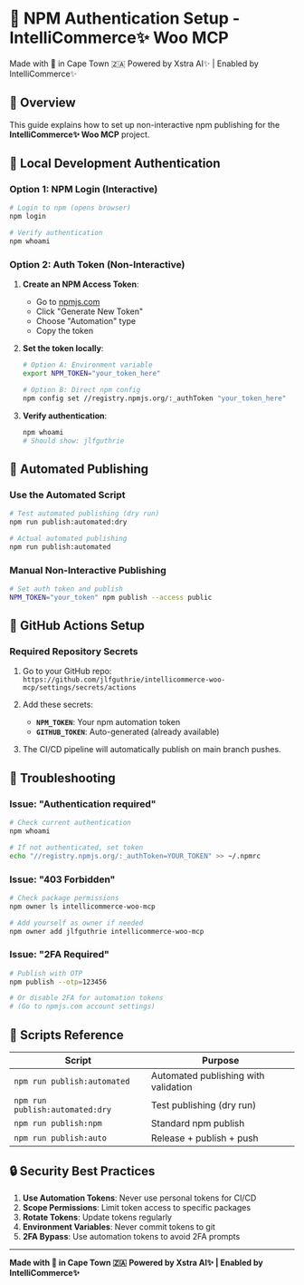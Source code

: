 # 🔑 NPM Authentication Setup - IntelliCommerce✨ Woo MCP

Made with 🧡 in Cape Town 🇿🇦 Powered by Xstra AI✨ | Enabled by IntelliCommerce✨

## 🎯 Overview

This guide explains how to set up non-interactive npm publishing for the **IntelliCommerce✨ Woo
MCP** project.

## 🔐 Local Development Authentication

### Option 1: NPM Login (Interactive)

```bash
# Login to npm (opens browser)
npm login

# Verify authentication
npm whoami
```

### Option 2: Auth Token (Non-Interactive)

1. **Create an NPM Access Token**:

   - Go to [npmjs.com](https://www.npmjs.com/settings/tokens)
   - Click "Generate New Token"
   - Choose "Automation" type
   - Copy the token

2. **Set the token locally**:

   ```bash
   # Option A: Environment variable
   export NPM_TOKEN="your_token_here"

   # Option B: Direct npm config
   npm config set //registry.npmjs.org/:_authToken "your_token_here"
   ```

3. **Verify authentication**:
   ```bash
   npm whoami
   # Should show: jlfguthrie
   ```

## 🤖 Automated Publishing

### Use the Automated Script

```bash
# Test automated publishing (dry run)
npm run publish:automated:dry

# Actual automated publishing
npm run publish:automated
```

### Manual Non-Interactive Publishing

```bash
# Set auth token and publish
NPM_TOKEN="your_token" npm publish --access public
```

## 🚀 GitHub Actions Setup

### Required Repository Secrets

1. Go to your GitHub repo:
   `https://github.com/jlfguthrie/intellicommerce-woo-mcp/settings/secrets/actions`

2. Add these secrets:

   - **`NPM_TOKEN`**: Your npm automation token
   - **`GITHUB_TOKEN`**: Auto-generated (already available)

3. The CI/CD pipeline will automatically publish on main branch pushes.

## 🔧 Troubleshooting

### Issue: "Authentication required"

```bash
# Check current authentication
npm whoami

# If not authenticated, set token
echo "//registry.npmjs.org/:_authToken=YOUR_TOKEN" >> ~/.npmrc
```

### Issue: "403 Forbidden"

```bash
# Check package permissions
npm owner ls intellicommerce-woo-mcp

# Add yourself as owner if needed
npm owner add jlfguthrie intellicommerce-woo-mcp
```

### Issue: "2FA Required"

```bash
# Publish with OTP
npm publish --otp=123456

# Or disable 2FA for automation tokens
# (Go to npmjs.com account settings)
```

## 📝 Scripts Reference

| Script                          | Purpose                              |
| ------------------------------- | ------------------------------------ |
| `npm run publish:automated`     | Automated publishing with validation |
| `npm run publish:automated:dry` | Test publishing (dry run)            |
| `npm run publish:npm`           | Standard npm publish                 |
| `npm run publish:auto`          | Release + publish + push             |

## 🔒 Security Best Practices

1. **Use Automation Tokens**: Never use personal tokens for CI/CD
2. **Scope Permissions**: Limit token access to specific packages
3. **Rotate Tokens**: Update tokens regularly
4. **Environment Variables**: Never commit tokens to git
5. **2FA Bypass**: Use automation tokens to avoid 2FA prompts

---

**Made with 🧡 in Cape Town 🇿🇦** **Powered by Xstra AI✨ | Enabled by IntelliCommerce✨**
